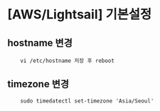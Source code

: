 # [AWS/Lightsail] 기본설정

##  hostname 변경
```
    vi /etc/hostname 저장 후 reboot
```

## timezone 변경
```
    sudo timedatectl set-timezone 'Asia/Seoul'
```

